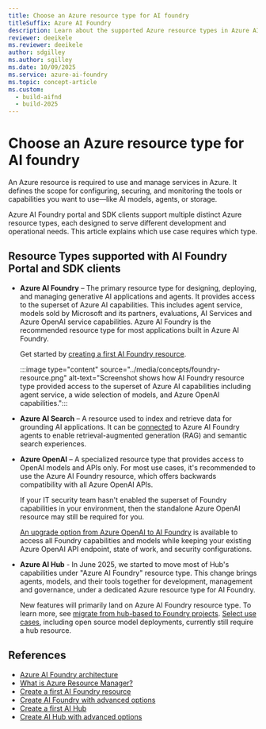 ```yaml
---
title: Choose an Azure resource type for AI foundry
titleSuffix: Azure AI Foundry
description: Learn about the supported Azure resource types in Azure AI Foundry portal.
reviewer: deeikele
ms.reviewer: deeikele
author: sdgilley
ms.author: sgilley
ms.date: 10/09/2025
ms.service: azure-ai-foundry
ms.topic: concept-article
ms.custom:
  - build-aifnd
  - build-2025
---
```


# Choose an Azure resource type for AI foundry

An Azure resource is required to use and manage services in Azure. It defines the scope for configuring, securing, and monitoring the tools or capabilities you want to use—like AI models, agents, or storage.

Azure AI Foundry portal and SDK clients support multiple distinct Azure resource types, each designed to serve different development and operational needs. This article explains which use case requires which type.

## Resource Types supported with AI Foundry Portal and SDK clients

* **Azure AI Foundry** – The primary resource type for designing, deploying, and managing generative AI applications and agents. It provides access to the superset of Azure AI capabilities. This includes agent service, models sold by Microsoft and its partners, evaluations, AI Services and Azure OpenAI service capabilities. Azure AI Foundry is the recommended resource type for most applications built in Azure AI Foundry. 
 
  Get started by [creating a first AI Foundry resource](../../ai-services/multi-service-resource.md?context=/azure/ai-foundry/context/context).

  :::image type="content" source="../media/concepts/foundry-resource.png" alt-text="Screenshot shows how AI Foundry resource type provided access to the superset of Azure AI capabilities including agent service, a wide selection of models, and Azure OpenAI capabilities.":::

* **Azure AI Search** – A resource used to index and retrieve data for grounding AI applications. It can be [connected](../how-to/connections-add.md) to Azure AI Foundry agents to enable retrieval-augmented generation (RAG) and semantic search experiences.

* **Azure OpenAI** – A specialized resource type that provides access to OpenAI models and APIs only. For most use cases, it's recommended to use the Azure AI Foundry resource, which offers backwards compatibility with all Azure OpenAI APIs.

  If your IT security team hasn't enabled the superset of Foundry capabilities in your environment, then the standalone Azure OpenAI resource may still be required for you.

  [An upgrade option from Azure OpenAI to AI Foundry](../how-to/upgrade-azure-openai.md) is available to access all Foundry capabilities and models while keeping your existing Azure OpenAI API endpoint, state of work, and security configurations.

* **Azure AI Hub** - In June 2025, we started to move most of Hub's capabilities under "Azure AI Foundry" resource type. This change brings agents, models, and their tools together for development, management and governance, under a dedicated Azure resource type for AI Foundry.

  New features will primarily land on Azure AI Foundry resource type. To learn more, see [migrate from hub-based to Foundry projects](../how-to/migrate-project.md). [Select use cases](../what-is-azure-ai-foundry.md#which-type-of-project-do-i-need), including open source model deployments, currently still require a hub resource.

## References

* [Azure AI Foundry architecture](architecture.md)
* [What is Azure Resource Manager?](/azure/azure-resource-manager/management/overview)
* [Create a first AI Foundry resource](../../ai-services/multi-service-resource.md?context=/azure/ai-foundry/context/context)
* [Create AI Foundry with advanced options](../how-to/create-resource-template.md)
* [Create a first AI Hub](../how-to/create-azure-ai-resource.md)
* [Create AI Hub with advanced options](../how-to/create-azure-ai-hub-template.md)

